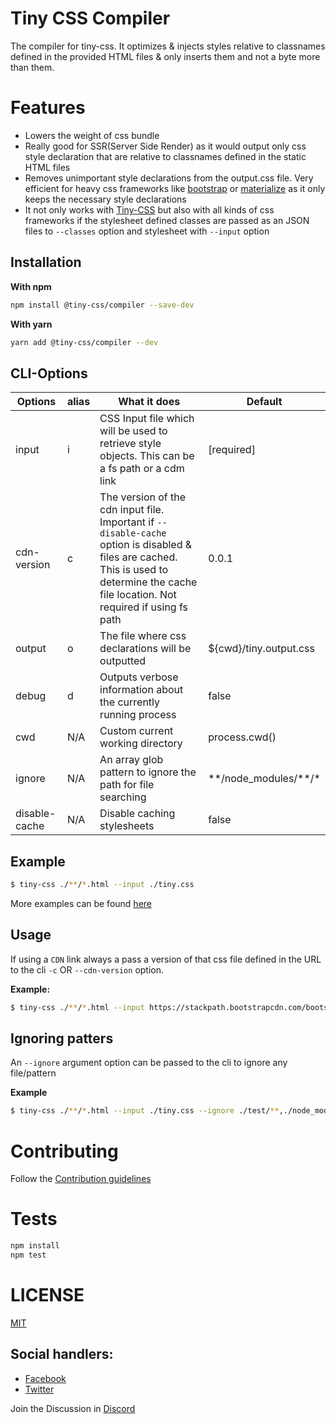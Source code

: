# Tiny CSS Compiler

The compiler for tiny-css. It optimizes & injects styles relative to classnames defined in the provided HTML files & only inserts them and not a byte more than them.

# Features

-   Lowers the weight of css bundle
-   Really good for SSR(Server Side Render) as it would output only css style declaration that are relative to classnames defined in the static HTML files
-   Removes unimportant style declarations from the output.css file. Very efficient for heavy css frameworks like [bootstrap](https://getbootstrap.com/) or [materialize](https://materializecss.com/) as it only keeps the necessary style declarations
-   It not only works with [Tiny-CSS](https://github.com/tiny-css/tiny-css) but also with all kinds of css frameworks if the stylesheet defined classes are passed as an JSON files to `--classes` option and stylesheet with `--input` option

## Installation

**With npm**

```bash
npm install @tiny-css/compiler --save-dev
```

**With yarn**

```bash
yarn add @tiny-css/compiler --dev
```

## CLI-Options

| Options       | alias | What it does                                                                                                                                                                             | Default                   |
| ------------- | ----- | ---------------------------------------------------------------------------------------------------------------------------------------------------------------------------------------- | ------------------------- |
| input         | i     | CSS Input file which will be used to retrieve style objects. This can be a fs path or a cdm link                                                                                         | [required]                |
| cdn-version   | c     |The version of the cdn input file. Important if `--disable-cache` option is disabled & files are cached. This is used to determine the cache file location. Not required if using fs path | 0.0.1                     |
| output        | o     | The file where css declarations will be outputted                                                                                                                                        | ${cwd}/tiny.output.css    |
| debug         | d     | Outputs verbose information about the currently running process                                                                                                                          | false                     |
| cwd           | N/A   | Custom current working directory                                                                                                                                                         | process.cwd()             |
| ignore        | N/A   | An array glob pattern to ignore the path for file searching                                                                                                                              | \*\*/node_modules/\*\*/\* |
| disable-cache | N/A   | Disable caching stylesheets                                                                                                                                                              | false                     |

## Example

```bash
$ tiny-css ./**/*.html --input ./tiny.css
```
More examples can be found [here](example)

## Usage

If using a `CDN` link always a pass a version of that css file defined in the URL to the cli  `-c` OR `--cdn-version` option.

**Example:**

```bash
$ tiny-css ./**/*.html --input https://stackpath.bootstrapcdn.com/bootstrap/4.5.2/css/bootstrap.min.css --cdn-version 4.5.2
```

## Ignoring patters
An `--ignore` argument option can be passed to the cli to ignore any file/pattern

**Example**
```bash
$ tiny-css ./**/*.html --input ./tiny.css --ignore ./test/**,./node_modules/**
```

# Contributing

Follow the [Contribution guidelines](CONTRIBUTING.md)

# Tests

```bash
npm install
npm test
```

# LICENSE

[MIT](LICENSE)

## Social handlers:

-   [Facebook](https://facebook.com/krtirtho)
-   [Twitter](https://twitter.com/krtirtho)

Join the Discussion in [Discord](https://discord.com/channels/777928823605952564/779762462211178516)